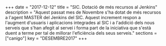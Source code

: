 +++
date        = "2017-12-12"
title       = "SIC. Dotació de més recursos al Jenkins"
description = "Aquest passat mes de Novembre s'ha dotat de més recursos a l'agent MASTER del Jenkins del SIC. Aquest increment respon a l'augment d'usuaris i aplicacions integrades al SIC i a l'addició dels nous serveis que s'han afegit al servei i forma part de la iniciativa que s'està duent a terme per tal de millorar l'eficiència dels seus serveis."
sections    = ["canigo"]
key         = "DESEMBRE2017"
+++

